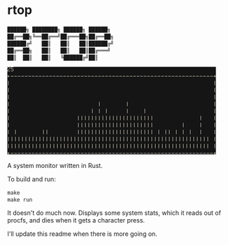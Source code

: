 # rtop

    ██████╗ ████████╗ ██████╗ ██████╗
    ██╔══██╗╚══██╔══╝██╔═══██╗██╔══██╗
    ██████╔╝   ██║   ██║   ██║██████╔╝
    ██╔══██╗   ██║   ██║   ██║██╔═══╝
    ██║  ██║   ██║   ╚██████╔╝██║

![screenshot](images/graph-2014-june.png)

A system monitor written in Rust.

To build and run:

    make
    make run

It doesn't do much now. Displays some system stats, which it reads out of procfs, and dies when it gets a character press.

I'll update this readme when there is more going on.
